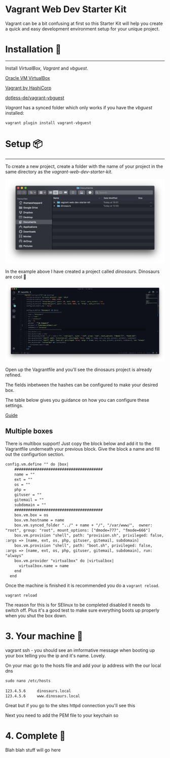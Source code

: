 # Vagrant Web Dev Starter Kit

Vagrant can be a bit confusing at first so this Starter Kit will help you create a quick and easy development environment setup for your unique project.

# Installation 💽

---

Install *VirtualBox, Vagrant* and *vbguest*.

[Oracle VM VirtualBox](https://www.virtualbox.org/)

[Vagrant by HashiCorp](https://www.vagrantup.com/)

[dotless-de/vagrant-vbguest](https://github.com/dotless-de/vagrant-vbguest)

*Vagrant* has a synced folder which only works if you have the *vbguest* installed:

    vagrant plugin install vagrant-vbguest

# Setup 📦

---

To create a new project, create a folder with the name of your project in the same directory as the *vagrant-web-dev-starter-kit*.

![](Screenshot2018-11-11at15-8b786c4c-0c46-4dce-9de5-2c246ea9225d.02.07.png)

In the example above I have created a project called *dinosaurs*. Dinosaurs are cool 🦕

![](Screenshot2018-11-11at15-62433ef6-de85-449d-9699-60b9142406e1.30.21.png)

Open up the Vagrantfile and you'll see the dinosaurs project is already refined.

The fields inbetween the hashes can be configured to make your desired box.

The table below gives you guidance on how you can configure these settings.

[Guide](./Guide-07f4bb12-8e93-483e-9a90-7fb62573e2ee.csv)

## Multiple boxes

There is multibox support! Just copy the block below and add it to the Vagrantfile underneath your previous block. Give the block a name and fill out the configurtion section.

    config.vm.define "" do |box|
        #######################################
        name = ""
        ext = ""
        os = ""
        php = 
        gituser = ""
        gitemail = ""
        subdomain = ""
        #######################################
        box.vm.box = os
        box.vm.hostname = name
        box.vm.synced_folder "../" + name + "/", "/var/www/",  owner: "root", group: "root", mount_options: ["dmode=777", "fmode=666"]
        box.vm.provision "shell", path: "provision.sh", privileged: false, :args => [name, ext, os, php, gituser, gitemail, subdomain]
        box.vm.provision "shell", path: "boot.sh", privileged: false, :args => [name, ext, os, php, gituser, gitemail, subdomain], run: "always"
        box.vm.provider "virtualbox" do |virtualbox|
          virtualbox.name = name
        end
      end

Once the machine is finished it is recommended you do a `vagrant reload`.

    vagrant reload

The reason for this is for SElinux to be completed disabled it needs to switch off. Plus it's a good test to make sure everything boots up properly when you shut the box down.

# 3. Your machine 🔐

vagrant ssh - you should see an imformative message when booting up your box telling you the ip and it's name. Lovely.

On your mac go to the hosts file and add your ip address with the our local dns

    sudo nano /etc/hosts

    123.4.5.6     dinosaurs.local
    123.4.5.6     www.dinosaurs.local

Great but if you go to the sites httpd connection you'll see this

Next you need to add the PEM file to your keychain so 

# 4. Complete 🌈

Blah blah stuff will go here